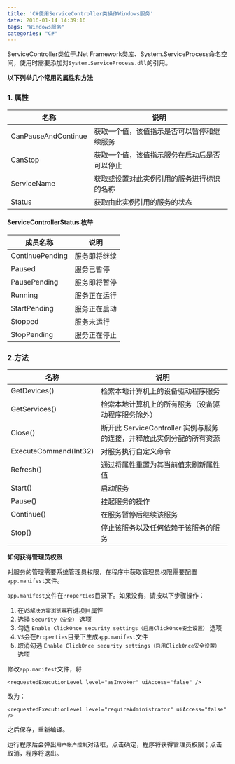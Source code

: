 ```yaml
---
title: 'C#使用ServiceController类操作Windows服务'
date: 2016-01-14 14:39:16
tags: "Windows服务"
categories: "C#"
---
```


ServiceController类位于.Net Framework类库、System.ServiceProcess命名空间，使用时需要添加对`System.ServiceProcess.dll`的引用。

**以下列举几个常用的属性和方法**

### 1. 属性

名称|说明
---|---
CanPauseAndContinue|获取一个值，该值指示是否可以暂停和继续服务
CanStop|获取一个值，该值指示服务在启动后是否可以停止
ServiceName|获取或设置对此实例引用的服务进行标识的名称
Status|获取由此实例引用的服务的状态

#### ServiceControllerStatus 枚举

成员名称|说明
---|---
ContinuePending|服务即将继续
Paused|服务已暂停
PausePending|服务即将暂停
Running|服务正在运行
StartPending|服务正在启动
Stopped|服务未运行
StopPending|服务正在停止


### 2.方法

名称|说明
---|---
GetDevices()|检索本地计算机上的设备驱动程序服务
GetServices()|检索本地计算机上的所有服务（设备驱动程序服务除外）
Close()|断开此 ServiceController 实例与服务的连接，并释放此实例分配的所有资源
ExecuteCommand(Int32)|对服务执行自定义命令
Refresh()|通过将属性重置为其当前值来刷新属性值
Start()|启动服务
Pause()|挂起服务的操作
Continue()|在服务暂停后继续该服务
Stop()|停止该服务以及任何依赖于该服务的服务

**如何获得管理员权限**

对服务的管理需要系统管理员权限，在程序中获取管理员权限需要配置`app.manifest`文件。

`app.manifest`文件在`Properties`目录下。如果没有，请按以下步骤操作：

1. 在`VS解决方案浏览器`右键项目属性
2. 选择 `Security（安全）` 选项
3. 勾选 `Enable ClickOnce security settings（启用ClickOnce安全设置）` 选项
4. `VS`会在`Properties`目录下生成`app.manifest`文件
5. 取消勾选 `Enable ClickOnce security settings（启用ClickOnce安全设置）` 选项

修改`app.manifest`文件，将

    <requestedExecutionLevel level="asInvoker" uiAccess="false" />

改为：

    <requestedExecutionLevel level="requireAdministrator" uiAccess="false" />

之后保存，重新编译。

运行程序后会弹出`用户帐户控制`对话框，点击确定，程序将获得管理员权限；点击取消，程序将退出。
